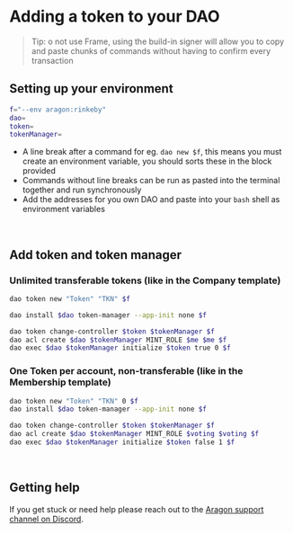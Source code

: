 # Adding a token to your DAO

> Tip: o not use Frame, using the build-in signer will allow you to copy and paste chunks of commands without having to confirm every transaction

## Setting up your environment

```bash
f="--env aragon:rinkeby"
dao=
token=
tokenManager=
```

- A line break after a command for eg. `dao new $f`, this means you must create an environment variable, you should sorts these in the block provided
- Commands without line breaks can be run as pasted into the terminal together and run synchronously
- Add the addresses for you own DAO and paste into your `bash` shell as environment variables

<br>

## Add token and token manager

### Unlimited transferable tokens (like in the Company template)

```bash
dao token new "Token" "TKN" $f

dao install $dao token-manager --app-init none $f

dao token change-controller $token $tokenManager $f
dao acl create $dao $tokenManager MINT_ROLE $me $me $f
dao exec $dao $tokenManager initialize $token true 0 $f

```

### One Token per account, non-transferable (like in the Membership template)

```bash
dao token new "Token" "TKN" 0 $f
dao install $dao token-manager --app-init none $f

dao token change-controller $token $tokenManager $f
dao acl create $dao $tokenManager MINT_ROLE $voting $voting $f
dao exec $dao $tokenManager initialize $token false 1 $f
```

<br>

## Getting help

If you get stuck or need help please reach out to the [Aragon support channel on Discord](https://discord.gg/NT5fNRp). 
